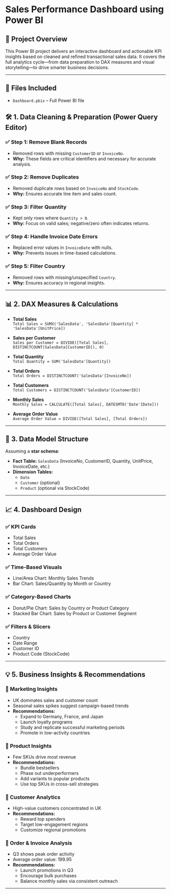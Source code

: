 # Sales Performance Dashboard using Power BI

## 📌 Project Overview

This Power BI project delivers an interactive dashboard and actionable KPI insights based on cleaned and refined transactional sales data. It covers the full analytics cycle—from data preparation to DAX measures and visual storytelling—to drive smarter business decisions.

---

## 📁 Files Included
- `Dashboard.pbix` – Full Power BI file

## 🛠️ 1. Data Cleaning & Preparation (Power Query Editor)

### ✅ Step 1: Remove Blank Records  
- Removed rows with missing `CustomerID` or `InvoiceNo`.  
- **Why:** These fields are critical identifiers and necessary for accurate analysis.

### ✅ Step 2: Remove Duplicates  
- Removed duplicate rows based on `InvoiceNo` and `StockCode`.  
- **Why:** Ensures accurate line item and sales count.

### ✅ Step 3: Filter Quantity  
- Kept only rows where `Quantity > 0`.  
- **Why:** Focus on valid sales; negative/zero often indicates returns.

### ✅ Step 4: Handle Invoice Date Errors  
- Replaced error values in `InvoiceDate` with nulls.  
- **Why:** Prevents issues in time-based calculations.

### ✅ Step 5: Filter Country  
- Removed rows with missing/unspecified `Country`.  
- **Why:** Ensures accuracy in regional insights.

---

## 📊 2. DAX Measures & Calculations

- **Total Sales**  
  `Total Sales = SUMX('SalesData', 'SalesData'[Quantity] * 'SalesData'[UnitPrice])`

- **Sales per Customer**  
  `Sales per Customer = DIVIDE([Total Sales], DISTINCTCOUNT(SalesData[CustomerID]), 0)`

- **Total Quantity**  
  `Total Quantity = SUM('SalesData'[Quantity])`

- **Total Orders**  
  `Total Orders = DISTINCTCOUNT('SalesData'[InvoiceNo])`

- **Total Customers**  
  `Total Customers = DISTINCTCOUNT('SalesData'[CustomerID])`

- **Monthly Sales**  
  `Monthly Sales = CALCULATE([Total Sales], DATESMTD('Date'[Date]))`

- **Average Order Value**  
  `Average Order Value = DIVIDE([Total Sales], [Total Orders])`

---

## 🧩 3. Data Model Structure

Assuming a **star schema**:

- **Fact Table:** `SalesData` (InvoiceNo, CustomerID, Quantity, UnitPrice, InvoiceDate, etc.)
- **Dimension Tables:**
  - `Date`
  - `Customer` (optional)
  - `Product` (optional via StockCode)

---

## 📈 4. Dashboard Design

### ✅ KPI Cards  
- Total Sales  
- Total Orders  
- Total Customers  
- Average Order Value  

### ✅ Time-Based Visuals  
- Line/Area Chart: Monthly Sales Trends  
- Bar Chart: Sales/Quantity by Month or Country  

### ✅ Category-Based Charts  
- Donut/Pie Chart: Sales by Country or Product Category  
- Stacked Bar Chart: Sales by Product or Customer Segment  

### ✅ Filters & Slicers  
- Country  
- Date Range  
- Customer ID  
- Product Code (StockCode)

---

## 💡 5. Business Insights & Recommendations

### 📌 Marketing Insights  
- UK dominates sales and customer count  
- Seasonal sales spikes suggest campaign-based trends  
- **Recommendations:**
  - Expand to Germany, France, and Japan  
  - Launch loyalty programs  
  - Study and replicate successful marketing periods  
  - Promote in low-activity countries

### 📌 Product Insights  
- Few SKUs drive most revenue  
- **Recommendations:**
  - Bundle bestsellers  
  - Phase out underperformers  
  - Add variants to popular products  
  - Use top SKUs in cross-sell strategies

### 📌 Customer Analytics  
- High-value customers concentrated in UK  
- **Recommendations:**
  - Reward top spenders  
  - Target low-engagement regions  
  - Customize regional promotions

### 📌 Order & Invoice Analysis  
- Q3 shows peak order activity  
- Average order value: 199.95  
- **Recommendations:**
  - Launch promotions in Q3  
  - Encourage bulk purchases  
  - Balance monthly sales via consistent outreach

---
